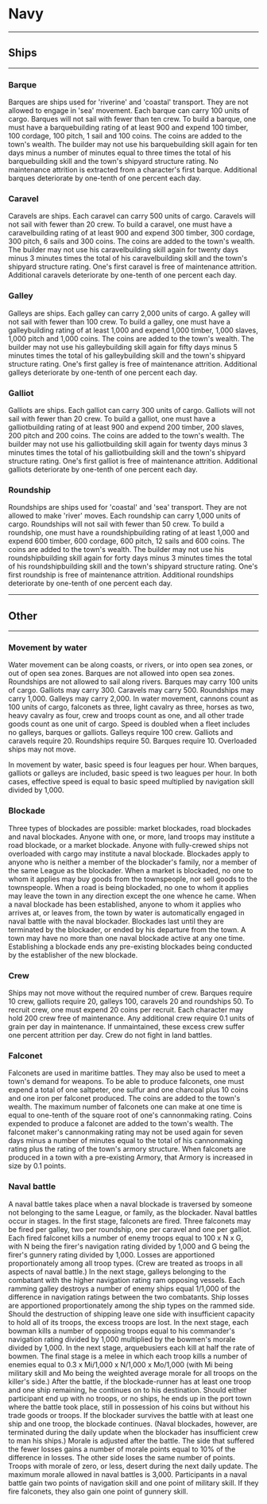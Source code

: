 # Navy

--------
## Ships
--------

### Barque
Barques are ships used for 'riverine' and 'coastal' transport. They are not allowed to engage in 'sea' movement. Each barque can carry 100 units of cargo. Barques will not sail with fewer than ten crew. To build a barque, one must have a barquebuilding rating of at least 900 and expend 100 timber, 100 cordage, 100 pitch, 1 sail and 100 coins. The coins are added to the town's wealth. The builder may not use his barquebuilding skill again for ten days minus a number of minutes equal to three times the total of his barquebuilding skill and the town's shipyard structure rating. No maintenance attrition is extracted from a character's first barque. Additional barques deteriorate by one-tenth of one percent each day.

### Caravel
Caravels are ships. Each caravel can carry 500 units of cargo. Caravels will not sail with fewer than 20 crew. To build a caravel, one must have a caravelbuilding rating of at least 900 and expend 300 timber, 300 cordage, 300 pitch, 6 sails and 300 coins. The coins are added to the town's wealth. The builder may not use his caravelbuilding skill again for twenty days minus 3 minutes times the total of his caravelbuilding skill and the town's shipyard structure rating. One's first caravel is free of maintenance attrition. Additional caravels deteriorate by one-tenth of one percent each day.

### Galley
Galleys are ships. Each galley can carry 2,000 units of cargo. A galley will not sail with fewer than 100 crew. To build a galley, one must have a galleybuilding rating of at least 1,000 and expend 1,000 timber, 1,000 slaves, 1,000 pitch and 1,000 coins. The coins are added to the town's wealth. The builder may not use his galleybuilding skill again for fifty days minus 5 minutes times the total of his galleybuilding skill and the town's shipyard structure rating. One's first galley is free of maintenance attrition. Additional galleys deteriorate by one-tenth of one percent each day.

### Galliot
Galliots are ships. Each galliot can carry 300 units of cargo. Galliots will not sail with fewer than 20 crew. To build a galliot, one must have a galliotbuilding rating of at least 900 and expend 200 timber, 200 slaves, 200 pitch and 200 coins. The coins are added to the town's wealth. The builder may not use his galliotbuilding skill again for twenty days minus 3 minutes times the total of his galliotbuilding skill and the town's shipyard structure rating. One's first galliot is free of maintenance attrition. Additional galliots deteriorate by one-tenth of one percent each day.

### Roundship
Roundships are ships used for 'coastal' and 'sea' transport. They are not allowed to make 'river' moves. Each roundship can carry 1,000 units of cargo. Roundships will not sail with fewer than 50 crew. To build a roundship, one must have a roundshipbuilding rating of at least 1,000 and expend 600 timber, 600 cordage, 600 pitch, 12 sails and 600 coins. The coins are added to the town's wealth. The builder may not use his roundshipbuilding skill again for forty days minus 3 minutes times the total of his roundshipbuilding skill and the town's shipyard structure rating. One's first roundship is free of maintenance attrition. Additional roundships deteriorate by one-tenth of one percent each day.

--------
## Other
--------

### Movement by water
Water movement can be along coasts, or rivers, or into open sea zones, or out of open sea zones. Barques are not allowed into open sea zones. Roundships are not allowed to sail along rivers. Barques may carry 100 units of cargo. Galliots may carry 300. Caravels may carry 500. Roundships may carry 1,000. Galleys may carry 2,000. In water movement, cannons count as 100 units of cargo, falconets as three, light cavalry as three, horses as two, heavy cavalry as four, crew and troops count as one, and all other trade goods count as one unit of cargo. Speed is doubled when a fleet includes no galleys, barques or galliots. Galleys require 100 crew. Galliots and caravels require 20. Roundships require 50. Barques require 10. Overloaded ships may not move.

In movement by water, basic speed is four leagues per hour. When barques, galliots or galleys are included, basic speed is two leagues per hour. In both cases, effective speed is equal to basic speed multiplied by navigation skill divided by 1,000. 


### Blockade
Three types of blockades are possible: market blockades, road blockades and naval blockades. Anyone with one, or more, land troops may institute a road blockade, or a market blockade. Anyone with fully-crewed ships not overloaded with cargo may institute a naval blockade. Blockades apply to anyone who is neither a member of the blockader's family, nor a member of the same League as the blockader. When a market is blockaded, no one to whom it applies may buy goods from the townspeople, nor sell goods to the townspeople. When a road is being blockaded, no one to whom it applies may leave the town in any direction except the one whence he came. When a naval blockade has been established, anyone to whom it applies who arrives at, or leaves from, the town by water is automatically engaged in naval battle with the naval blockader. Blockades last until they are terminated by the blockader, or ended by his departure from the town. A town may have no more than one naval blockade active at any one time. Establishing a blockade ends any pre-existing blockades being conducted by the establisher of the new blockade.

### Crew
Ships may not move without the required number of crew. Barques require 10 crew, galliots require 20, galleys 100, caravels 20 and roundships 50. To recruit crew, one must expend 20 coins per recruit. Each character may hold 200 crew free of maintenance. Any additional crew require 0.1 units of grain per day in maintenance. If unmaintained, these excess crew suffer one percent attrition per day. Crew do not fight in land battles. 

### Falconet
Falconets are used in maritime battles. They may also be used to meet a town's demand for weapons. To be able to produce falconets, one must expend a total of one saltpeter, one sulfur and one charcoal plus 10 coins and one iron per falconet produced. The coins are added to the town's wealth. The maximum number of falconets one can make at one time is equal to one-tenth of the square root of one's cannonmaking rating. Coins expended to produce a falconet are added to the town's wealth. The falconet maker's cannonmaking rating may not be used again for seven days minus a number of minutes equal to the total of his cannonmaking rating plus the rating of the town's armory structure. When falconets are produced in a town with a pre-existing Armory, that Armory is increased in size by 0.1 points.

### Naval battle
A naval battle takes place when a naval blockade is traversed by someone not belonging to the same League, or family, as the blockader. Naval battles occur in stages. In the first stage, falconets are fired. Three falconets may be fired per galley, two per roundship, one per caravel and one per galliot. Each fired falconet kills a number of enemy troops equal to 100 x N x G, with N being the firer's navigation rating divided by 1,000 and G being the firer's gunnery rating divided by 1,000. Losses are apportioned proportionately among all troop types. (Crew are treated as troops in all aspects of naval battle.) In the next stage, galleys belonging to the combatant with the higher navigation rating ram opposing vessels. Each ramming galley destroys a number of enemy ships equal 1/1,000 of the difference in navigation ratings between the two combatants. Ship losses are apportioned proportionately among the ship types on the rammed side. Should the destruction of shipping leave one side with insufficient capacity to hold all of its troops, the excess troops are lost. In the next stage, each bowman kills a number of opposing troops equal to his commander's navigation rating divided by 1,000 multiplied by the bowmen's morale divided by 1,000. In the next stage, arquebusiers each kill at half the rate of bowmen. The final stage is a melee in which each troop kills a number of enemies equal to 0.3 x Mi/1,000 x N/1,000 x Mo/1,000 (with Mi being military skill and Mo being the weighted average morale for all troops on the killer's side.) After the battle, if the blockade-runner has at least one troop and one ship remaining, he continues on to his destination. Should either participant end up with no troops, or no ships, he ends up in the port town where the battle took place, still in possession of his coins but without his trade goods or troops. If the blockader survives the battle with at least one ship and one troop, the blockade continues. (Naval blockades, however, are terminated during the daily update when the blockader has insufficient crew to man his ships.) Morale is adjusted after the battle. The side that suffered the fewer losses gains a number of morale points equal to 10% of the difference in losses. The other side loses the same number of points. Troops with morale of zero, or less, desert during the next daily update. The maximum morale allowed in naval battles is 3,000. Participants in a naval battle gain two points of navigation skill and one point of military skill. If they fire falconets, they also gain one point of gunnery skill.

